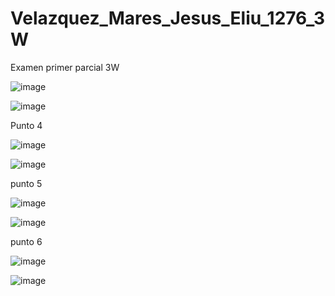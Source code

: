 # Velazquez_Mares_Jesus_Eliu_1276_3W
Examen primer parcial 3W

![image](https://github.com/user-attachments/assets/d4c01c96-b923-4509-9b7c-12e83bee63a1)

![image](https://github.com/user-attachments/assets/4632af1d-46fc-4d83-9463-e57801075b89)

Punto 4

![image](https://github.com/user-attachments/assets/ee3f22f7-33df-48b2-a1ef-77e8f62a1371)

![image](https://github.com/user-attachments/assets/8d7bb188-8e90-4dd2-8228-e4555f3d68ab)

punto 5

![image](https://github.com/user-attachments/assets/880fe1d0-aba2-433a-bd85-dc149362be05)

![image](https://github.com/user-attachments/assets/818904ef-ea98-422a-93c6-f1ed0be0a0f9)

punto 6

![image](https://github.com/user-attachments/assets/a521f260-fca0-43a6-8f44-a28558135618)

![image](https://github.com/user-attachments/assets/ffc048b7-0c73-461e-b929-d76abd1d83be)
